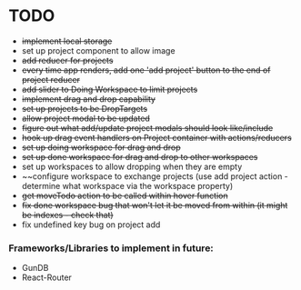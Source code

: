 # TODO
* ~~implement local storage~~
* set up project component to allow image
* ~~add reducer for projects~~
* ~~every time app renders, add one 'add project' button to the end of project reducer~~
* ~~add slider to Doing Workspace to limit projects~~
* ~~implement drag and drop capability~~
* ~~set up projects to be DropTargets~~
* ~~allow project modal to be updated~~
* ~~figure out what add/update project modals should look like/include~~
* ~~hook up drag event handlers on Project container with actions/reducers~~
* ~~set up doing workspace for drag and drop~~
* ~~set up done workspace for drag and drop to other workspaces~~
* set up workspaces to allow dropping when they are empty
* ~~configure workspace to exchange projects (use add project action - determine what workspace via the workspace property)
* ~~get moveTodo action to be called within hover function~~
* ~~fix done workspace bug that won't let it be moved from within (it might be indexes - check that)~~
* fix undefined key bug on project add


### Frameworks/Libraries to implement in future:
* GunDB
* React-Router